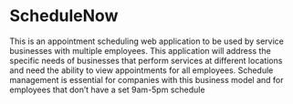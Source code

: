 # ScheduleNow
This is an appointment scheduling web application to be used by service businesses with multiple employees. This application will address the specific needs of businesses that perform services at different locations and need the ability to view appointments for all employees. Schedule management is essential for companies with this business model and for employees that don’t have a set 9am-5pm schedule